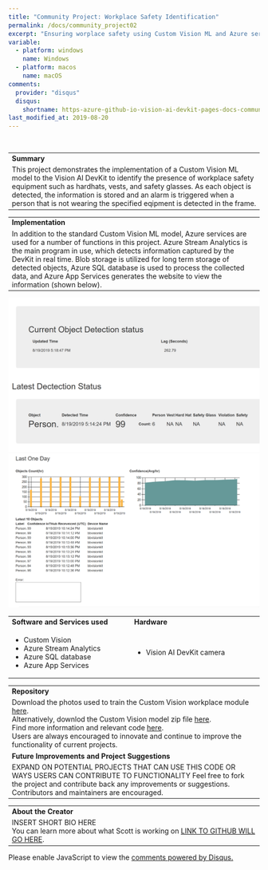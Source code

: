 ```yaml
---
title: "Community Project: Workplace Safety Identification"
permalink: /docs/community_project02
excerpt: "Ensuring worplace safety using Custom Vision ML and Azure services"
variable:
  - platform: windows
    name: Windows
  - platform: macos
    name: macOS
comments: 
  provider: "disqus"
  disqus: 
    shortname: https-azure-github-io-vision-ai-devkit-pages-docs-community-pr.disqus.com
last_modified_at: 2019-08-20
---
```

<br>
<html>
<table><tr><td><b>Summary</b></td></tr>
<tr><td>
This project demonstrates the implementation of a Custom Vision ML model to the Vision AI DevKit to identify the presence of workplace safety equipment such as hardhats, vests, and safety glasses. As each object is detected, the information is stored and an alarm is triggered when a person that is not wearing the specified eqipment is detected in the frame.  <br> </td></tr>
</table></html>

<html><table>
<tr><td>
<b> Implementation </b> </td></tr>
<tr><td>
In addition to the standard Custom Vision ML model, Azure services are used for a number of functions in this project. Azure Stream Analytics is the main program in use, which detects information captured by the DevKit in real time. Blob storage is utilized for long term storage of detected objects, Azure SQL database is used to process the collected data, and Azure App Services generates the website to view the information (shown below).  <br>
</td></tr></table></html>
<html><tr><td width="50%"> <img src="images/workplace_detectionscreen.PNG" alt="i"> </td><td width="50%"> <img src="images/workplace_graphs.PNG" alt="i"> </td></tr>
<html><table>
 <tr>
    <td width = "50%"> <b> Software and Services used</b> </td>
    <td width = "50%"> <b> Hardware </b> </td> 
    <td rowspan="24"></td> </tr>
 <tr>
    <td> <ul type="disc" >
            <li>Custom Vision</li>
            <li>Azure Stream Analytics</li>
            <li>Azure SQL database</li>
            <li>Azure App Services</li>
         </ul> 
   </td> 
    <td> <ul type="disc">
            <li>Vision AI DevKit camera</li>
         </ul>
   </td>
</tr>   
</table></html>
<html><table>
<tr><td><b> Repository </b></td></tr>
<tr><td>
Download the photos used to train the Custom Vision workplace module <a href="https://bbiotstore.blob.core.windows.net/others/WorkplaceSafetyPics.zip">here</a>. <br>
Alternatively, downlod the Custom Vision model zip file <a href="https://bbiotstore.blob.core.windows.net/others/Model.zip">here</a>. <br>
Find more information and relevant code <a href="https://github.com/sseiber/peabody-local-service/blob/master/README.md">here</a>. <br>
Users are always encouraged to innovate and continue to improve the functionality of current projects. 
</td></tr>
<tr><td>
<b> Future Improvements and Project Suggestions </b> </td></tr>
<tr><td>
 EXPAND ON POTENTIAL PROJECTS THAT CAN USE THIS CODE OR WAYS USERS CAN CONTRIBUTE TO FUNCTIONALITY
  Feel free to fork the project and contribute back any improvements or suggestions. Contributors and maintainers are encouraged.
</td></tr>
</table></html>
<html><table>
<tr><td width="70%"><b> About the Creator </b> </td></tr>
<!-- <td rowspan="2" width="30%"> <img src="images/scott.PNG" alt="i"> </td></tr> -->
<td>
INSERT SHORT BIO HERE
<br>
You can learn more about what Scott is working on <a href="https://github.com/sseiber">LINK TO GITHUB WILL GO HERE</a>.
</td>
</table></html>

<div id="disqus_thread"></div>
<script>

/**
*  RECOMMENDED CONFIGURATION VARIABLES: EDIT AND UNCOMMENT THE SECTION BELOW TO INSERT DYNAMIC VALUES FROM YOUR PLATFORM OR CMS.
*  LEARN WHY DEFINING THESE VARIABLES IS IMPORTANT: https://disqus.com/admin/universalcode/#configuration-variables*/
/*
var disqus_config = function () {
this.page.url = https://azure.github.io/Vision-AI-DevKit-Pages/docs/community_project02#;  // Replace PAGE_URL with your page's canonical URL variable
this.page.identifier = community_project_01; // Replace PAGE_IDENTIFIER with your page's unique identifier variable
};
*/
(function() { // DON'T EDIT BELOW THIS LINE
var d = document, s = d.createElement('script');
s.src = 'https://https-azure-github-io-vision-ai-devkit-pages.disqus.com/embed.js';
s.setAttribute('data-timestamp', +new Date());
(d.head || d.body).appendChild(s);
})();
</script>
<noscript>Please enable JavaScript to view the <a href="https://disqus.com/?ref_noscript">comments powered by Disqus.</a></noscript>
                            


